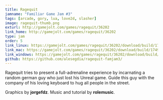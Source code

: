 ```yaml
---
title: Ragequit
jamname: "Familiar Game Jam #3"
tags: [arcade, gory, lua, love2d, slasher]
image: ragequit-thumb.png
exturl: http://gamejolt.com/games/ragequit/36202
link_home: http://gamejolt.com/games/ragequit/36202
type: jam
order: 5
link_linux: https://gamejolt.com/games/ragequit/36202/download/build/174931
link_mac: https://gamejolt.com/games/ragequit/36202/download/build/174931
link_windows: https://gamejolt.com/games/ragequit/36202/download/build/174929
github: https://github.com/alesegdia/ragequit-famjam3/
---
```


Ragequit tries to present a full-adrenaline experience by incarnating a random german guy who just
lost his Unreal game. Guide this guy with the company of his loving keyboard to hug all people in the street.

Graphics by **jorgefdz**. Music and tutorial by **rolemusic**.
